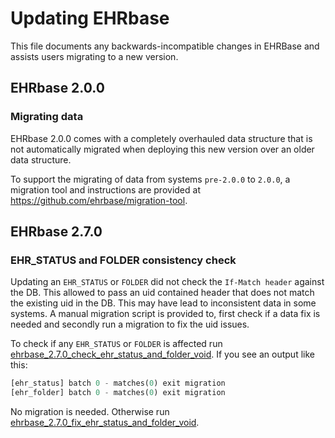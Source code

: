 # Updating EHRbase

This file documents any backwards-incompatible changes in EHRBase and assists users migrating to a new version.

## EHRbase 2.0.0

### Migrating data

EHRbase 2.0.0 comes with a completely overhauled data structure that is not automatically migrated when deploying this 
new version over an older data structure.

To support the migrating of data from systems `pre-2.0.0` to `2.0.0`, a migration tool and instructions are provided 
at https://github.com/ehrbase/migration-tool. 


## EHRbase 2.7.0

### EHR_STATUS and FOLDER consistency check

Updating an `EHR_STATUS` or `FOLDER` did not check the `If-Match header` against the DB. This allowed to pass an uid 
contained header that does not match the existing uid in the DB.
This may have lead to inconsistent data in some systems. A manual migration script is provided to, first check if a
data fix is needed and secondly run a migration to fix the uid issues.

To check if any `EHR_STATUS` or `FOLDER` is affected run [ehrbase_2.7.0_check_ehr_status_and_folder_void](scripts/db/ehrbase_2.7.0_check_ehr_status_and_folder_void.sql).
If you see an output like this:

```sql
[ehr_status] batch 0 - matches(0) exit migration
[ehr_folder] batch 0 - matches(0) exit migration
```

No migration is needed. Otherwise run [ehrbase_2.7.0_fix_ehr_status_and_folder_void](scripts/db/ehrbase_2.7.0_fix_ehr_status_and_folder_void.sql).